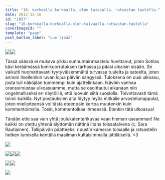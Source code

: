 ```yaml
---
title: "16: korkealla korkealla, olen taivaalla. ratsastan tuulella."
date: 2012-12-16
id: "1057"
slug: "16-korkealla-korkealla-olen-taivaalla-ratsastan-tuulella"
coverImageId: ""
template: "page"
post_button_label: "Lue lisää"
---
```


[![](/images/IMG_0367y.JPG)](http://1.bp.blogspot.com/-wnCe8Ur80N0/UM4bks1qOBI/AAAAAAAADuA/dC-YSQZncxc/s1600/IMG_0367y.JPG)[![](/images/IMG_0389y.JPG)](http://3.bp.blogspot.com/-wDstKegxNiU/UM4bl-uhSxI/AAAAAAAADuI/qTih-pKS1Ys/s1600/IMG_0389y.JPG)

Tässä säässä ei mukava pikku sunnuntairatsastelu huvittanut, joten Sotilas kävi keräämässä lumikuorrutuksen tarhassa ja pääsi aikaisin sisään. Se vaikutti huomattavasti tyytyväisemmältä turvassa tuulelta ja sateelta, joten annoin itsellenikin luvan lojua päivän sängyssä. Tuloksena on uusi ulkoasu, josta tuli näköjään tummempi kuin ajattelinkaan. Ikävöin vanhaa oranssimustaa ulkoasuamme, mutta se osoittautui aikanaan niin ongelmalliseksi eri näytöillä, että luovuin siitä suosiolla. Toivottavasti tämä toimii kaikilla. Nyt postauksien alta löytyy myös mitkälie arvostelunappulat, joten mielipiteensä voi tästä eteenpäin kertoa muutenkin kuin kommentoimalla. Tosin, kommentoikaa ihmeessä. Etenkin tätä ulkoasua!

Tänään ette saa vain yhtä joulukalenterikuvaa vaan hieman useamman! Ne kaikki on otettu yhtenä älyttömän nättinä iltana toissatalvena (c. Sara Rautiainen). Tallipäivän päätteeksi ripustin kameran toisaalle ja ratsastelin hetken lumisella kentällä maailman kultaisimmalla jättiläisellä. <3

[![](</images/Dedicated+Kemp+(9).png>)](<http://2.bp.blogspot.com/-VNJQi4_K9s0/UM4e2AWC_8I/AAAAAAAADwY/nYdCtq_PwiU/s1600/Dedicated+Kemp+(9).png>)

[![](</images/Dedicated+Kemp+(5).png>)](<http://1.bp.blogspot.com/-5Ygmly9A65o/UM4ezQPnaZI/AAAAAAAADwI/ooA02iIhfkI/s1600/Dedicated+Kemp+(5).png>)[![](</images/Dedicated+Kemp+(7).png>)](<http://4.bp.blogspot.com/-ThZve6Uqwg8/UM4e0hSkqhI/AAAAAAAADwQ/DfMTX_o3NS8/s1600/Dedicated+Kemp+(7).png>)[![](</images/Dedicated+Kemp+(4).png>)](<http://4.bp.blogspot.com/-Oe4fS9pQjpk/UM4eyP7sujI/AAAAAAAADwA/dqo3RedSD6s/s1600/Dedicated+Kemp+(4).png>)

[![](/images/Dedicated+Kemp+%25283%2529.png)](http://4.bp.blogspot.com/--0JXB55ctUs/UM4e7WEI1sI/AAAAAAAADwg/tQNSlS4CszI/s1600/Dedicated+Kemp+%25283%2529.png)[![](/images/Dedicated+Kemp+%25282%2529.png)](http://4.bp.blogspot.com/-a9KnY8oyBDU/UM4ewpwCb4I/AAAAAAAADv4/pSjkGLjeRAA/s1600/Dedicated+Kemp+%25282%2529.png)

[![](/images/ak.png)](http://4.bp.blogspot.com/-tBLv2b-zTAA/UM4Y6lcQESI/AAAAAAAADsQ/S40L7hpL6os/s1600/ak.png)
